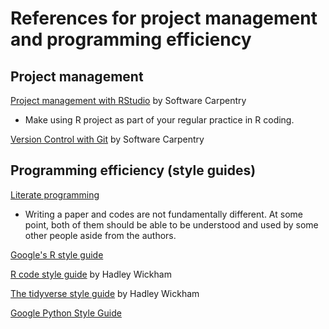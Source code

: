 # References for project management and programming efficiency 

## Project management 

[Project management with RStudio](https://swcarpentry.github.io/r-novice-gapminder/02-project-intro/) by  Software Carpentry

- Make using R project as part of your regular practice in R coding.

[Version Control with Git](https://swcarpentry.github.io/git-novice/) by Software Carpentry

## Programming efficiency (style guides)

[Literate programming](http://www.literateprogramming.com/index.html)

- Writing a paper and codes are not fundamentally different. At some point, both of them should be able to be understood and used by some other people aside from the authors.

[Google's R style guide](https://google.github.io/styleguide/Rguide.xml)

[R code style guide](http://r-pkgs.had.co.nz/r.html) by Hadley Wickham 

[The tidyverse style guide](http://style.tidyverse.org/) by Hadley Wickham

[Google Python Style Guide](https://github.com/google/styleguide/blob/gh-pages/pyguide.md)
